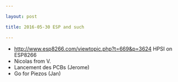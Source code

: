 ```yaml
---

layout: post

title: 2016-05-30 ESP and such

---
```



-   http://www.esp8266.com/viewtopic.php?t=669&p=3624 HPSI on ESP8266
-   Nicolas from V.
-   Lancement des PCBs (Jerome)
-   Go for Piezos (Jan)

